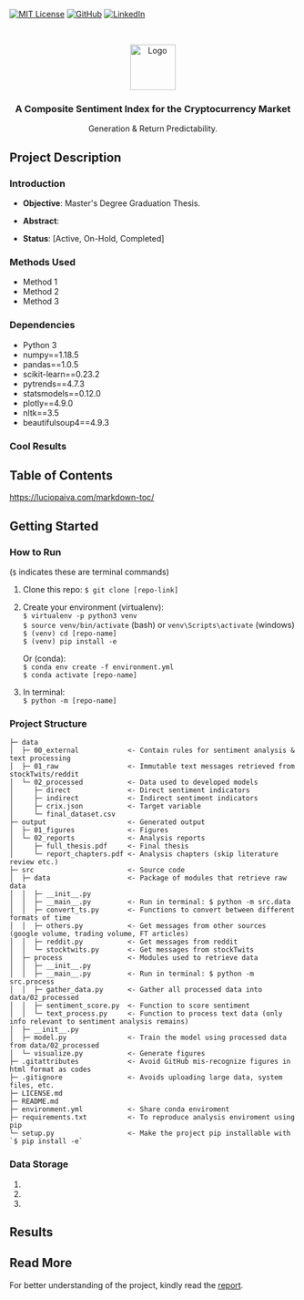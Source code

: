 [![MIT License][license-shield]][license-url]
[![GitHub][github-shield]][github-url]
[![LinkedIn][linkedin-shield]][linkedin-url]

<!-- PROJECT LOGO -->
<br />
<p align="center">
  <a href="https://github.com/dang-trung/crypto-sentiment-index">
    <img src="https://raw.githubusercontent.com/othneildrew/Best-README-Template/master/images/logo.png" alt="Logo" width="80" height="80">
  </a>

  <h3 align="center">A Composite Sentiment Index for the Cryptocurrency Market</h3>
</p>
  <p align="center">
    Generation & Return Predictability.
  </p>

## Project Description
### Introduction

* **Objective**: Master's Degree Graduation Thesis.

* **Abstract**:

* **Status**: [Active, On-Hold, Completed]

### Methods Used
* Method 1
* Method 2
* Method 3

### Dependencies
* Python 3
* numpy==1.18.5
* pandas==1.0.5
* scikit-learn==0.23.2
* pytrends==4.7.3
* statsmodels==0.12.0
* plotly==4.9.0
* nltk==3.5
* beautifulsoup4==4.9.3



### Cool Results

## Table of Contents
https://luciopaiva.com/markdown-toc/

## Getting Started

### How to Run
(`$` indicates these are terminal commands)
1. Clone this repo:
`$ git clone [repo-link]`
2. Create your environment (virtualenv):  
`$ virtualenv -p python3 venv`  
`$ source venv/bin/activate` (bash) or `venv\Scripts\activate` (windows)   
`$ (venv) cd [repo-name]`  
`$ (venv) pip install -e`  

    Or (conda):  
`$ conda env create -f environment.yml`  
`$ conda activate [repo-name]`  
3. In terminal:  
`$ python -m [repo-name]`  

### Project Structure
```
├─ data                      
│  ├─ 00_external            <- Contain rules for sentiment analysis & text processing
│  ├─ 01_raw                 <- Immutable text messages retrieved from stockTwits/reddit
│  └─ 02_processed           <- Data used to developed models
│     ├─ direct              <- Direct sentiment indicators
│     ├─ indirect            <- Indirect sentiment indicators
│     ├─ crix.json           <- Target variable
│     └─ final_dataset.csv
├─ output                    <- Generated output
│  ├─ 01_figures             <- Figures
│  └─ 02_reports             <- Analysis reports
│     ├─ full_thesis.pdf     <- Final thesis
│     └─ report_chapters.pdf <- Analysis chapters (skip literature review etc.)
├─ src                       <- Source code
│  ├─ data                   <- Package of modules that retrieve raw data
│  │  ├─ __init__.py         
│  │  ├─ __main__.py         <- Run in terminal: $ python -m src.data
│  │  ├─ convert_ts.py       <- Functions to convert between different formats of time
│  │  ├─ others.py           <- Get messages from other sources (google volume, trading volume, FT articles)
│  │  ├─ reddit.py           <- Get messages from reddit
│  │  └─ stocktwits.py       <- Get messages from stockTwits
│  ├─ process                <- Modules used to retrieve data 
│  │  ├─ __init__.py
│  │  ├─ __main__.py         <- Run in terminal: $ python -m src.process
│  │  ├─ gather_data.py      <- Gather all processed data into data/02_processed
│  │  ├─ sentiment_score.py  <- Function to score sentiment 
│  │  └─ text_process.py     <- Function to process text data (only info relevant to sentiment analysis remains)
│  ├─ __init__.py
│  ├─ model.py               <- Train the model using processed data from data/02_processed 
│  └─ visualize.py           <- Generate figures
├─ .gitattributes            <- Avoid GitHub mis-recognize figures in html format as codes
├─ .gitignore                <- Avoids uploading large data, system files, etc.
├─ LICENSE.md
├─ README.md                 
├─ environment.yml           <- Share conda enviroment
├─ requirements.txt          <- To reproduce analysis enviroment using pip
└─ setup.py                  <- Make the project pip installable with `$ pip install -e`

```

### Data Storage
1.  
2.  
3.

## Results

## Read More
For better understanding of the project, kindly read the [report]([link-to-report]).

<!-- MARKDOWN LINKS & IMAGES -->
[github-shield]: https://img.shields.io/badge/-GitHub-black.svg?style=social&logo=github&colorB=555
[github-url]: https://github.com/dang-trung/
[license-shield]: https://img.shields.io/github/license/dang-trung/crypto-return-predictor.svg?style=social
[license-url]: https://github.com/dang-trung/crypto-return-predictor/blob/master/LICENSE.md
[linkedin-shield]: https://img.shields.io/badge/-LinkedIn-black.svg?style=social&logo=linkedin&colorB=555
[linkedin-url]: https://linkedin.com/in/dang-trung
